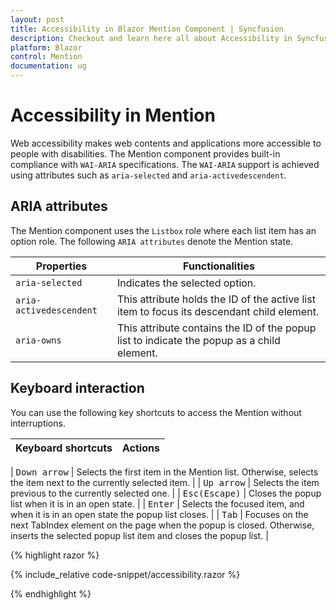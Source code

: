 ```yaml
---
layout: post
title: Accessibility in Blazor Mention Component | Syncfusion
description: Checkout and learn here all about Accessibility in Syncfusion Blazor Mention component and much more details.  
platform: Blazor
control: Mention
documentation: ug
---
```


# Accessibility in Mention

Web accessibility makes web contents and applications more accessible to people with disabilities. The Mention component provides built-in compliance with `WAI-ARIA` specifications. The `WAI-ARIA` support is achieved using attributes such as `aria-selected` and `aria-activedescendent`.

## ARIA attributes

The Mention component uses the `Listbox` role where each list item has an option role. The following `ARIA attributes` denote the Mention state.

| **Properties** | **Functionalities** |
| --- | --- |
| `aria-selected` | Indicates the selected option. |
| `aria-activedescendent` | This attribute holds the ID of the active list item to focus its descendant child element. |
| `aria-owns` | This attribute contains the ID of the popup list to indicate the popup as a child element. |

## Keyboard interaction

You can use the following key shortcuts to access the Mention without interruptions.

| **Keyboard shortcuts** | **Actions** |
| --- | --- |

| <kbd>Down arrow</kbd> | Selects the first item in the Mention list. Otherwise, selects the item next to the currently selected item. |
| <kbd>Up arrow</kbd> | Selects the item previous to the currently selected one. |
| <kbd>Esc(Escape)</kbd> | Closes the popup list when it is in an open state. |
| <kbd>Enter</kbd> | Selects the focused item, and when it is in an open state the popup list closes. |
| <kbd>Tab</kbd> | Focuses on the next TabIndex element on the page when the popup is closed. Otherwise, inserts the selected popup list item and closes the popup list. |

{% highlight razor %}

{% include_relative code-snippet/accessibility.razor %}

{% endhighlight %}